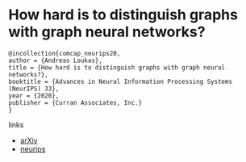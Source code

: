 # How hard is to distinguish graphs with graph neural networks?

```
@incollection{comcap_neurips20,
author = {Andreas Loukas},
title = {How hard is to distinguish graphs with graph neural networks?},
booktitle = {Advances in Neural Information Processing Systems (NeurIPS) 33},
year = {2020},
publisher = {Curran Associates, Inc.}
}
```

links
- [arXiv](https://arxiv.org/abs/2005.06649)
- [neurips](https://nips.cc/Conferences/2020/ScheduleMultitrack?event=17690)
